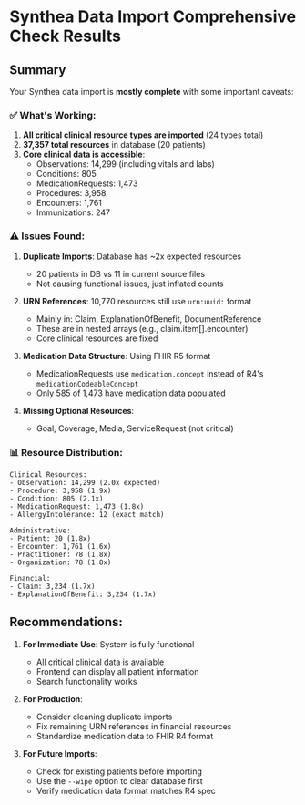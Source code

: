 # Synthea Data Import Comprehensive Check Results

## Summary
Your Synthea data import is **mostly complete** with some important caveats:

### ✅ What's Working:
1. **All critical clinical resource types are imported** (24 types total)
2. **37,357 total resources** in database (20 patients)
3. **Core clinical data is accessible**:
   - Observations: 14,299 (including vitals and labs)
   - Conditions: 805
   - MedicationRequests: 1,473
   - Procedures: 3,958
   - Encounters: 1,761
   - Immunizations: 247

### ⚠️ Issues Found:

1. **Duplicate Imports**: Database has ~2x expected resources
   - 20 patients in DB vs 11 in current source files
   - Not causing functional issues, just inflated counts

2. **URN References**: 10,770 resources still use `urn:uuid:` format
   - Mainly in: Claim, ExplanationOfBenefit, DocumentReference
   - These are in nested arrays (e.g., claim.item[].encounter)
   - Core clinical resources are fixed

3. **Medication Data Structure**: Using FHIR R5 format
   - MedicationRequests use `medication.concept` instead of R4's `medicationCodeableConcept`
   - Only 585 of 1,473 have medication data populated

4. **Missing Optional Resources**:
   - Goal, Coverage, Media, ServiceRequest (not critical)

### 📊 Resource Distribution:
```
Clinical Resources:
- Observation: 14,299 (2.0x expected)
- Procedure: 3,958 (1.9x)
- Condition: 805 (2.1x)
- MedicationRequest: 1,473 (1.8x)
- AllergyIntolerance: 12 (exact match)

Administrative:
- Patient: 20 (1.8x)
- Encounter: 1,761 (1.6x)
- Practitioner: 78 (1.8x)
- Organization: 78 (1.8x)

Financial:
- Claim: 3,234 (1.7x)
- ExplanationOfBenefit: 3,234 (1.7x)
```

## Recommendations:

1. **For Immediate Use**: System is fully functional
   - All critical clinical data is available
   - Frontend can display all patient information
   - Search functionality works

2. **For Production**:
   - Consider cleaning duplicate imports
   - Fix remaining URN references in financial resources
   - Standardize medication data to FHIR R4 format

3. **For Future Imports**:
   - Check for existing patients before importing
   - Use the `--wipe` option to clear database first
   - Verify medication data format matches R4 spec